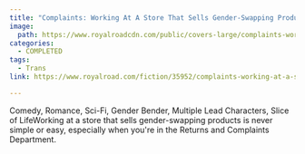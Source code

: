 ```yaml
---
title: "Complaints: Working At A Store That Sells Gender-Swapping Products by MajorKerina"
image:
  path: https://www.royalroadcdn.com/public/covers-large/complaints-working-at-a-store-that-sells-gender-swapping.jpg
categories:
  - COMPLETED
tags:
  - Trans
link: https://www.royalroad.com/fiction/35952/complaints-working-at-a-store-that-sells-gender-swapping

---
```

Comedy, Romance, Sci-Fi, Gender Bender, Multiple Lead Characters, Slice of LifeWorking at a store that sells gender-swapping products is never simple or easy, especially when you're in the Returns and Complaints Department.

